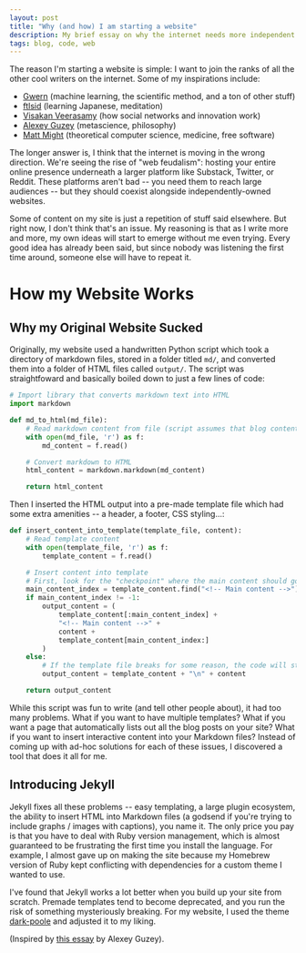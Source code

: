```yaml
---
layout: post
title: "Why (and how) I am starting a website"
description: My brief essay on why the internet needs more independent blog sites run by independent tinkerers.
tags: blog, code, web 
---
```


The reason I'm starting a website is simple: I want to join the ranks of all the other cool writers on the internet. Some of my inspirations include:
- [Gwern](https://gwern.net/index) (machine learning, the scientific method, and a ton of other stuff)
- [ftlsid](https://ftlsid.com) (learning Japanese, meditation)
- [Visakan Veerasamy](https://visakanv.com) (how social networks and innovation work)
- [Alexey Guzey](https://guzey.com/) (metascience, philosophy)
- [Matt Might](https://matt.might.net/) (theoretical computer science, medicine, free software)

The longer answer is, I think that the internet is moving in the wrong direction. We're seeing the rise of "web feudalism": hosting your entire online presence underneath a larger platform like Substack, Twitter, or Reddit. These platforms aren't bad -- you need them to reach large audiences -- but they should coexist alongside independently-owned websites.

Some of content on my site is just a repetition of stuff said elsewhere. But right now, I don't think that's an issue. My reasoning is that as I write more and more, my own ideas will start to emerge without me even trying. Every good idea has already been said, but since nobody was listening the first time around, someone else will have to repeat it.

# How my Website Works
## Why my Original Website Sucked
Originally, my website used a handwritten Python script which took a directory of markdown files, stored in a folder titled `md/`, and converted them into a folder of HTML files called `output/`.
The script was straightfoward and basically boiled down to just a few lines of code: 
```python
# Import library that converts markdown text into HTML
import markdown

def md_to_html(md_file):
    # Read markdown content from file (script assumes that blog content is written in Markdown)
    with open(md_file, 'r') as f:
        md_content = f.read()

    # Convert markdown to HTML
    html_content = markdown.markdown(md_content)

    return html_content
```
Then I inserted the HTML output into a pre-made template file which had some extra amenities -- a header, a footer, CSS styling...:
```python
def insert_content_into_template(template_file, content):
    # Read template content
    with open(template_file, 'r') as f:
        template_content = f.read()

    # Insert content into template
    # First, look for the "checkpoint" where the main content should go
    main_content_index = template_content.find("<!-- Main content -->")
    if main_content_index != -1:
        output_content = (
            template_content[:main_content_index] +
            "<!-- Main content -->" +
            content +
            template_content[main_content_index:]
        )
    else:
        # If the template file breaks for some reason, the code will still work
        output_content = template_content + "\n" + content

    return output_content
```
While this script was fun to write (and tell other people about), it had too many problems. 
What if you want to have multiple templates? 
What if you want a page that automatically lists out all the blog posts on your site? 
What if you want to insert interactive content into your Markdown files? 
Instead of coming up with ad-hoc solutions for each of these issues, I discovered a tool that does it all for me.
## Introducing Jekyll
Jekyll fixes all these problems -- easy templating, a large plugin ecosystem, the ability to insert HTML into Markdown files (a godsend if you're trying to include graphs / images with captions), you name it. The only price you pay is that you have to deal with Ruby version management, which is almost guaranteed to be frustrating the first time you install the language. For example, I almost gave up on making the site because my Homebrew version of Ruby kept conflicting with dependencies for a custom theme I wanted to use. 

I've found that Jekyll works a lot better when you build up your site from scratch. Premade templates tend to become deprecated, and you run the risk of something mysteriously breaking. For my website, I used the theme [dark-poole](https://andrewhwanpark.github.io/dark-poole/) and adjusted it to my liking. 

(Inspired by [this essay](https://guzey.com/personal/why-have-a-blog/) by Alexey Guzey).	

<script src="https://giscus.app/client.js"
        data-repo="vkethana/vkethana.github.io"
        data-repo-id="R_kgDOLBRagA"
        data-category="Announcements"
        data-category-id="DIC_kwDOLBRagM4Cfi2H"
        data-mapping="pathname"
        data-strict="0"
        data-reactions-enabled="1"
        data-emit-metadata="0"
        data-input-position="bottom"
        data-theme="noborder_light"
        data-lang="en"
        data-loading="lazy"
        crossorigin="anonymous"
        async>
</script>
